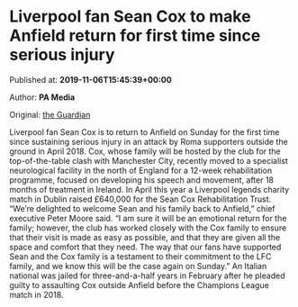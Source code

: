 
# Liverpool fan Sean Cox to make Anfield return for first time since serious injury

Published at: **2019-11-06T15:45:39+00:00**

Author: **PA Media**

Original: [the Guardian](https://www.theguardian.com/football/2019/nov/06/liverpool-fan-sean-cox-to-make-anfield-return-for-first-time-since-serious-injury)

Liverpool fan Sean Cox is to return to Anfield on Sunday for the first time since sustaining serious injury in an attack by Roma supporters outside the ground in April 2018.
Cox, whose family will be hosted by the club for the top-of-the-table clash with Manchester City, recently moved to a specialist neurological facility in the north of England for a 12-week rehabilitation programme, focused on developing his speech and movement, after 18 months of treatment in Ireland.
In April this year a Liverpool legends charity match in Dublin raised £640,000 for the Sean Cox Rehabilitation Trust. “We’re delighted to welcome Sean and his family back to Anfield,” chief executive Peter Moore said.
“I am sure it will be an emotional return for the family; however, the club has worked closely with the Cox family to ensure that their visit is made as easy as possible, and that they are given all the space and comfort that they need. The way that our fans have supported Sean and the Cox family is a testament to their commitment to the LFC family, and we know this will be the case again on Sunday.”
An Italian national was jailed for three-and-a-half years in February after he pleaded guilty to assaulting Cox outside Anfield before the Champions League match in 2018.

